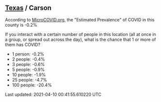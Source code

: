 
## [Texas](/united-states/texas) / Carson

According to [MicroCOVID.org](http://microcovid.org),
the "Estimated Prevalence" of COVID in this county is -0.2%

If you interact with a certain number of people in this location
(all at once in a group, or spread out across the day), what is the chance that
1 or more of them has COVID?

- 1 person: -0.2%
- 2 people: -0.4%
- 3 people: -0.6%
- 5 people: -0.9%
- 10 people: -1.9%
- 25 people: -4.7%
- 100 people: -20.4%

Last updated: 2021-04-10 00:41:55.610220 UTC
